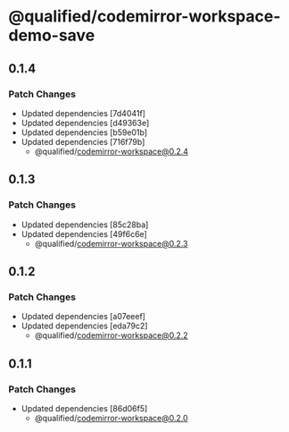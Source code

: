 # @qualified/codemirror-workspace-demo-save

## 0.1.4

### Patch Changes

- Updated dependencies [7d4041f]
- Updated dependencies [d49363e]
- Updated dependencies [b59e01b]
- Updated dependencies [716f79b]
  - @qualified/codemirror-workspace@0.2.4

## 0.1.3

### Patch Changes

- Updated dependencies [85c28ba]
- Updated dependencies [49f6c6e]
  - @qualified/codemirror-workspace@0.2.3

## 0.1.2

### Patch Changes

- Updated dependencies [a07eeef]
- Updated dependencies [eda79c2]
  - @qualified/codemirror-workspace@0.2.2

## 0.1.1

### Patch Changes

- Updated dependencies [86d06f5]
  - @qualified/codemirror-workspace@0.2.0
